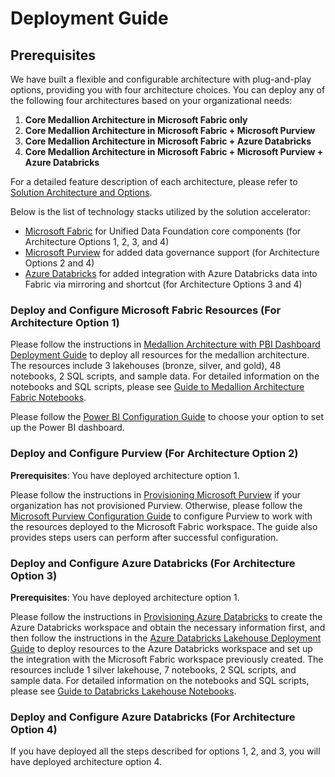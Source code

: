 # Deployment Guide

## **Prerequisites**

We have built a flexible and configurable architecture with plug-and-play options, providing you with four architecture choices. You can deploy any of the following four architectures based on your organizational needs:

1. **Core Medallion Architecture in Microsoft Fabric only**
2. **Core Medallion Architecture in Microsoft Fabric + Microsoft Purview**
3. **Core Medallion Architecture in Microsoft Fabric + Azure Databricks**
4. **Core Medallion Architecture in Microsoft Fabric + Microsoft Purview + Azure Databricks**

For a detailed feature description of each architecture, please refer to [Solution Architecture and Options](./TechnicalArchitecture.md).

Below is the list of technology stacks utilized by the solution accelerator:

- [Microsoft Fabric](https://learn.microsoft.com/en-us/fabric/) for Unified Data Foundation core components (for Architecture Options 1, 2, 3, and 4)
- [Microsoft Purview](https://learn.microsoft.com/en-us/purview/) for added data governance support (for Architecture Options 2 and 4)
- [Azure Databricks](https://learn.microsoft.com/en-us/azure/databricks/) for added integration with Azure Databricks data into Fabric via mirroring and shortcut (for Architecture Options 3 and 4)

### **Deploy and Configure Microsoft Fabric Resources** (For Architecture Option 1)

Please follow the instructions in [Medallion Architecture with PBI Dashboard Deployment Guide](./DeploymentGuideFabric.md) to deploy all resources for the medallion architecture. The resources include 3 lakehouses (bronze, silver, and gold), 48 notebooks, 2 SQL scripts, and sample data. For detailed information on the notebooks and SQL scripts, please see [Guide to Medallion Architecture Fabric Notebooks](./NotebooksGuideFabric.md).

Please follow the [Power BI Configuration Guide](./DeploymentGuidePowerBI.md) to choose your option to set up the Power BI dashboard.

### **Deploy and Configure Purview** (For Architecture Option 2)

**Prerequisites**: You have deployed architecture option 1. 

Please follow the instructions in [Provisioning Microsoft Purview](./SetupPurview.md) if your organization has not provisioned Purview. Otherwise, please follow the [Microsoft Purview Configuration Guide](./DeploymentGuidePurview.md) to configure Purview to work with the resources deployed to the Microsoft Fabric workspace. The guide also provides steps users can perform after successful configuration.

### **Deploy and Configure Azure Databricks** (For Architecture Option 3)

**Prerequisites**: You have deployed architecture option 1. 

Please follow the instructions in [Provisioning Azure Databricks](./SetupDatabricks.md) to create the Azure Databricks workspace and obtain the necessary information first, and then follow the instructions in the [Azure Databricks Lakehouse Deployment Guide](./DeploymentGuideDatabricks.md) to deploy resources to the Azure Databricks workspace and set up the integration with the Microsoft Fabric workspace previously created. The resources include 1 silver lakehouse, 7 notebooks, 2 SQL scripts, and sample data. For detailed information on the notebooks and SQL scripts, please see [Guide to Databricks Lakehouse Notebooks](./NotebooksGuideFabric.md).

### **Deploy and Configure Azure Databricks** (For Architecture Option 4)

If you have deployed all the steps described for options 1, 2, and 3, you will have deployed architecture option 4. 

